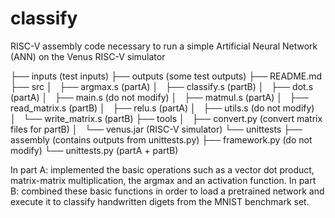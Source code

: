 # classify
RISC-V assembly code necessary to run a simple Artificial Neural Network (ANN) on the Venus RISC-V simulator

├── inputs (test inputs)
├── outputs (some test outputs)
├── README.md
├── src
│   ├── argmax.s (partA)
│   ├── classify.s (partB)
│   ├── dot.s (partA)
│   ├── main.s (do not modify)
│   ├── matmul.s (partA)
│   ├── read_matrix.s (partB)
│   ├── relu.s (partA)
│   ├── utils.s (do not modify)
│   └── write_matrix.s (partB)
├── tools
│   ├── convert.py (convert matrix files for partB)
│   └── venus.jar (RISC-V simulator)
└── unittests
    ├── assembly (contains outputs from unittests.py)
    ├── framework.py (do not modify)
    └── unittests.py (partA + partB)
    
    
In part A: 
implemented the basic operations such as a vector dot product, matrix-matrix multiplication, the argmax and an activation function. 
In part B:
combined these basic functions in order to load a pretrained network and execute it to classify handwritten digets from the MNIST benchmark set.
